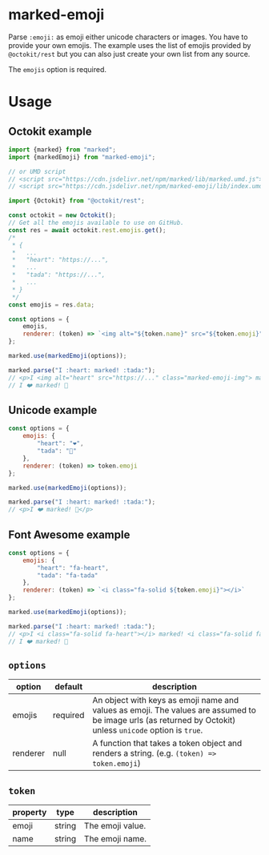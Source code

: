 # marked-emoji
Parse `:emoji:` as emoji either unicode characters or images. You have to provide your own emojis. The example uses the list of emojis provided by `@octokit/rest` but you can also just create your own list from any source.

The `emojis` option is required.

# Usage

## Octokit example

```js
import {marked} from "marked";
import {markedEmoji} from "marked-emoji";

// or UMD script
// <script src="https://cdn.jsdelivr.net/npm/marked/lib/marked.umd.js"></script>
// <script src="https://cdn.jsdelivr.net/npm/marked-emoji/lib/index.umd.js"></script>

import {Octokit} from "@octokit/rest";

const octokit = new Octokit();
// Get all the emojis available to use on GitHub.
const res = await octokit.rest.emojis.get();
/*
 * {
 *   ...
 *   "heart": "https://...",
 *   ...
 *   "tada": "https://...",
 *   ...
 * }
 */
const emojis = res.data;

const options = {
	emojis,
	renderer: (token) => `<img alt="${token.name}" src="${token.emoji}" class="marked-emoji-img">`
};

marked.use(markedEmoji(options));

marked.parse("I :heart: marked! :tada:");
// <p>I <img alt="heart" src="https://..." class="marked-emoji-img"> marked! <img alt="tada" src="https://..." class="marked-emoji-img"></p>
// I ❤️ marked! 🎉
```

## Unicode example

```js
const options = {
	emojis: {
		"heart": "❤️",
		"tada": "🎉"
	},
	renderer: (token) => token.emoji
};

marked.use(markedEmoji(options));

marked.parse("I :heart: marked! :tada:");
// <p>I ❤️ marked! 🎉</p>
```

## Font Awesome example

```js
const options = {
	emojis: {
		"heart": "fa-heart",
		"tada": "fa-tada"
	},
	renderer: (token) => `<i class="fa-solid ${token.emoji}"></i>`
};

marked.use(markedEmoji(options));

marked.parse("I :heart: marked! :tada:");
// <p>I <i class="fa-solid fa-heart"></i> marked! <i class="fa-solid fa-tada"></i></p>
// I ❤️ marked! 🎉
```

## `options`

| option | default | description |
|--------|---------|-------------|
| emojis | required | An object with keys as emoji name and values as emoji. The values are assumed to be image urls (as returned by Octokit) unless `unicode` option is `true`. |
| renderer | null | A function that takes a token object and renders a string. (e.g. `(token) => token.emoji`) |

## `token`

| property | type | description |
|----------|------|-------------|
| emoji | string | The emoji value. |
| name | string | The emoji name. |
